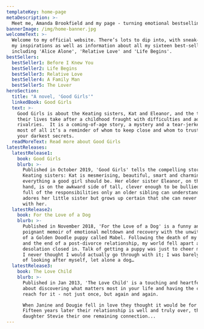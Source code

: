 ```yaml
---
templateKey: home-page
metaDescription: >-
  Meet me, Amanda Brookfield and my page - turning emotional bestselling novels. My latest, ‘For the Love  of a Dog’, is a poignant, uplifting memoir about finding happiness after divorce. @ABrookfield1
bannerImage: /img/home-banner.jpg
welcomeText: >-
  Welcome to my official website. There’s lots to dip into, with sneak-peeks at
  my inspirations as well as information about all my sixteen best-sellers,
  including 'Alice Alone', 'Relative Love' and 'Life Begins'.
bestSellers:
  bestSeller1: Before I Knew You
  bestSeller2: Life Begins
  bestSeller3: Relative Love
  bestSeller4: A Family Man
  bestSeller5: The Lover
heroSection:
  title: "A novel, 'Good Girls'"
  linkedBook: Good Girls
  text: >-
    Good Girls is about the Keating sisters, Kat and Eleanor, and the turns
    their lives take after a childhood fraught with difficulties and adolescent
    rivalries.  It is a coming-of-age story, a mystery and a tear-jerker. But
    most of all it’s a reminder of whom to keep close and whom to trust with
    your darkest secrets.
  readMoreText: Read more about Good Girls
latestReleases:
  latestRelease1:
    book: Good Girls
    blurb: >-
      Published in October 2019, 'Good Girls' tells the compelling story of the
      Keating sisters: Kat is mesmerising, beautiful, smart and charming -
      everything a good girl should be. Her elder sister Eleanor, on the other
      hand, is on the awkward side of tall, clever enough to be bullied, and
      full of the responsibilities only an older sibling can understand. She
      adores her little sister but grows up certain that she can never compete
      with her.
  latestRelease2:
    book: For the Love of a Dog
    blurb: >-
      Published in November 2018, 'For the Love of a Dog' is a funny and
      poignant memoir of emotional meltdown and recovery with the unwitting aid
      of a Golden Doodle puppy called Mabel. Following the death of my mother
      and the end of a post-divorce relationship, my world fell apart and
      desolation closed in. Talk of getting a puppy was just to cheer myself up.
      I never thought I would actually go through with it; I was barely capable
      of looking after myself, let alone a dog…
  latestRelease3:
    book: The Love Child
    blurb: >-
      Published in Jan 2013, 'The Love Child' is a touching and heartfelt story
      about discovering what matters most in your life and having the courage to
      reach for it - not just once, but again and again.

      When Janine and Dougie fell in love they thought it would be for ever.
      Fifteen years later their relationship is well and truly over, their
      daughter Stevie their one remaining connection...
---
```


